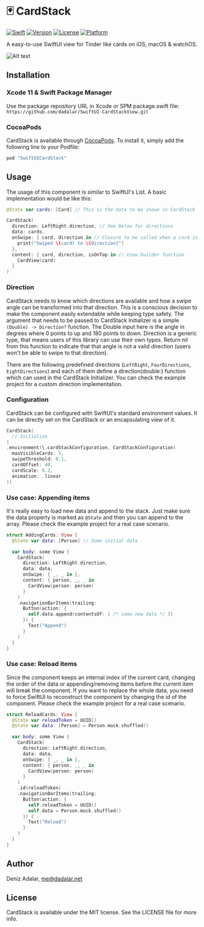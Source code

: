 # 🃏 CardStack

[![Swift](https://img.shields.io/badge/swift-5.1-brightgreen.svg?style=flat)](https://swift.org)
[![Version](https://img.shields.io/cocoapods/v/SwiftUICardStack.svg?style=flat)](http://cocoapods.org/pods/SwiftUICardStack)
[![License](https://img.shields.io/cocoapods/l/SwiftUICardStack.svg?style=flat)](http://cocoapods.org/pods/SwiftUICardStack)
[![Platform](https://img.shields.io/cocoapods/p/SwiftUICardStack.svg?style=flat)](http://cocoapods.org/pods/SwiftUICardStack)

A easy-to-use SwiftUI view for Tinder like cards on iOS, macOS & watchOS.

![Alt text](/Example/example.gif?raw=true "CardStack example gif")

## Installation

### Xcode 11 & Swift Package Manager

Use the package repository URL in Xcode or SPM package.swift file: `https://github.com/dadalar/SwiftUI-CardStackView.git`

### CocoaPods

CardStack is available through [CocoaPods](http://cocoapods.org). To install it, simply add the following line to your Podfile:

```ruby
pod "SwiftUICardStack"
```

## Usage

The usage of this component is similar to SwiftUI's List. A basic implementation would be like this:

```swift
@State var cards: [Card] // This is the data to be shown in CardStack

CardStack(
  direction: LeftRight.direction, // See below for directions
  data: cards,
  onSwipe: { card, direction in // Closure to be called when a card is swiped.
    print("Swiped \(card) to \(direction)")
  },
  content: { card, direction, isOnTop in // View builder function
    CardView(card)
  }
)
```

### Direction

CardStack needs to know which directions are available and how a swipe angle can be transformed into that direction. This is a conscious decision to make the component easily extendable while keeping type safety. The argument that needs to be passed to CardStack Initializer is a simple `(Double) -> Direction?` function. The Double input here is the angle in degrees where 0 points to up and 180 points to down. Direction is a generic type, that means users of this library can use their own types. Return nil from this function to indicate that that angle is not a valid direction (users won't be able to swipe to that direction).

There are the following predefined directions (`LeftRight`, `FourDirections`, `EightDirections`) and each of them define a direction(double:) function which can used in the CardStack Initializer. You can check the example project for a custom direction implementation.

### Configuration

CardStack can be configured with SwiftUI's standard environment values. It can be directly set on the CardStack or an encapsulating view of it. 

```swift
CardStack(
  // Initialize
)
.environment(\.cardStackConfiguration, CardStackConfiguration(
  maxVisibleCards: 3,
  swipeThreshold: 0.1,
  cardOffset: 40,
  cardScale: 0.2,
  animation: .linear
))
```

### Use case: Appending items

It's really easy to load new data and append to the stack. Just make sure the data property is marked as `@State` and then you can append to the array. Please check the example project for a real case scenario.

```swift
struct AddingCards: View {
  @State var data: [Person] // Some initial data

  var body: some View {
    CardStack(
      direction: LeftRight.direction,
      data: data,
      onSwipe: { _, _ in },
      content: { person, _, _ in
        CardView(person: person)
      }
    )
    .navigationBarItems(trailing:
      Button(action: {
        self.data.append(contentsOf: [ /* some new data */ ])
      }) {
        Text("Append")
      }
    )
  }
}
```

### Use case: Reload items

Since the component keeps an internal index of the current card, changing the order of the data or appending/removing items before the current item will break the component. If you want to replace the whole data, you need to force SwiftUI to reconstruct the component by changing the id of the component. Please check the example project for a real case scenario.

```swift
struct ReloadCards: View {
  @State var reloadToken = UUID()
  @State var data: [Person] = Person.mock.shuffled()

  var body: some View {
    CardStack(
      direction: LeftRight.direction,
      data: data,
      onSwipe: { _, _ in },
      content: { person, _, _ in
        CardView(person: person)
      }
    )
    .id(reloadToken)
    .navigationBarItems(trailing:
      Button(action: {
        self.reloadToken = UUID()
        self.data = Person.mock.shuffled()
      }) {
        Text("Reload")
      }
    )
  }
}
```

## Author

Deniz Adalar, me@dadalar.net

## License

CardStack is available under the MIT license. See the LICENSE file for more info.

